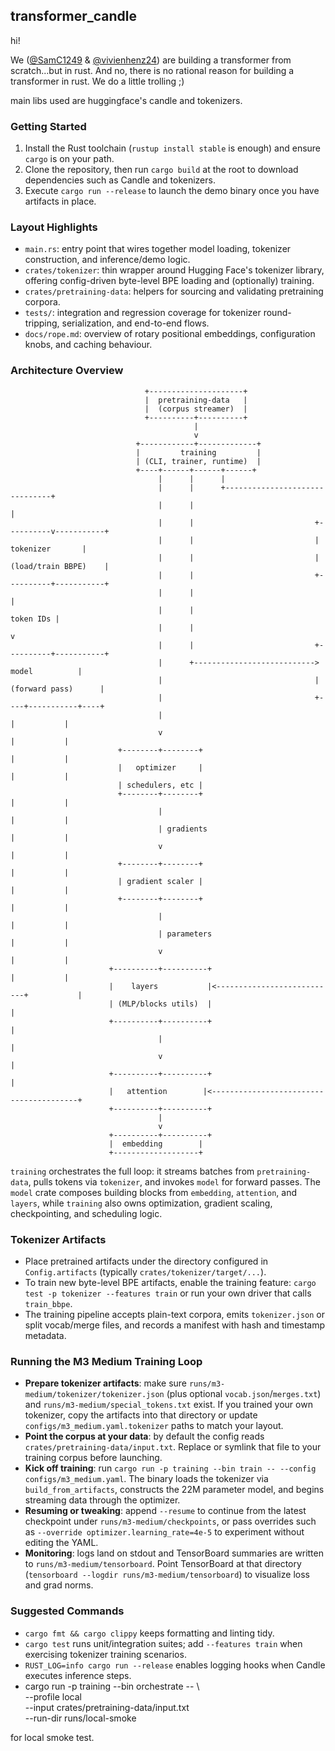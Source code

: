 ## transformer_candle

hi!

We ([@SamC1249](https://github.com/SamC1249) & [@vivienhenz24](https://github.com/vivienhenz24)) are building a transformer from scratch...but in rust. And no, there is no rational reason for building a transformer in rust. We do a little trolling ;)

main libs used are huggingface's candle and tokenizers.



### Getting Started
1. Install the Rust toolchain (`rustup install stable` is enough) and ensure `cargo` is on your path.
2. Clone the repository, then run `cargo build` at the root to download dependencies such as Candle and tokenizers.
3. Execute `cargo run --release` to launch the demo binary once you have artifacts in place.

### Layout Highlights
- `main.rs`: entry point that wires together model loading, tokenizer construction, and inference/demo logic.
- `crates/tokenizer`: thin wrapper around Hugging Face's tokenizer library, offering config-driven byte-level BPE loading and (optionally) training.
- `crates/pretraining-data`: helpers for sourcing and validating pretraining corpora.
- `tests/`: integration and regression coverage for tokenizer round-tripping, serialization, and end-to-end flows.
- `docs/rope.md`: overview of rotary positional embeddings, configuration knobs, and caching behaviour.

### Architecture Overview
```
                              +---------------------+
                              |  pretraining-data   |
                              |  (corpus streamer)  |
                              +----------+----------+
                                         |
                                         v
                            +------------+-------------+
                            |         training         |
                            | (CLI, trainer, runtime)  |
                            +----+------+------+------+
                                 |      |      |
                                 |      |      +-------------------------------+
                                 |      |                                      |
                                 |      |                           +----------v-----------+
                                 |      |                           |      tokenizer       |
                                 |      |                           | (load/train BBPE)    |
                                 |      |                           +----------+-----------+
                                 |      |                                      |
                                 |      |                            token IDs |
                                 |      |                                      v
                                 |      |                           +----------+-----------+
                                 |      +--------------------------->      model          |
                                 |                                  | (forward pass)      |
                                 |                                  +----+-----------+----+
                                 |                                       |           |
                                 v                                       |           |
                        +--------+--------+                              |           |
                        |   optimizer     |                              |           |
                        | schedulers, etc |
                        +--------+--------+                              |           |
                                 |                                       |           |
                                 | gradients                             |           |
                                 v                                       |           |
                        +--------+--------+                              |           |
                        | gradient scaler |                              |           |
                        +--------+--------+                              |           |
                                 |                                       |           |
                                 | parameters                            |           |
                                 v                                       |           |
                      +----------+----------+                            |           |
                      |    layers           |<---------------------------+           |
                      | (MLP/blocks utils)  |                                        |
                      +----------+----------+                                        |
                                 |                                                   |
                                 v                                                   |
                      +----------+----------+                                        |
                      |   attention        |<----------------------------------------+
                      +----------+----------+
                                 |
                                 v
                      +----------+----------+
                      |  embedding        |
                      +-------------------+
```

`training` orchestrates the full loop: it streams batches from `pretraining-data`, pulls tokens via `tokenizer`, and invokes `model` for forward passes. The `model` crate composes building blocks from `embedding`, `attention`, and `layers`, while `training` also owns optimization, gradient scaling, checkpointing, and scheduling logic.

### Tokenizer Artifacts
- Place pretrained artifacts under the directory configured in `Config.artifacts` (typically `crates/tokenizer/target/...`).
- To train new byte-level BPE artifacts, enable the training feature: `cargo test -p tokenizer --features train` or run your own driver that calls `train_bbpe`.
- The training pipeline accepts plain-text corpora, emits `tokenizer.json` or split vocab/merge files, and records a manifest with hash and timestamp metadata.

### Running the M3 Medium Training Loop
- **Prepare tokenizer artifacts**: make sure `runs/m3-medium/tokenizer/tokenizer.json` (plus optional `vocab.json`/`merges.txt`) and `runs/m3-medium/special_tokens.txt` exist. If you trained your own tokenizer, copy the artifacts into that directory or update `configs/m3_medium.yaml.tokenizer` paths to match your layout.
- **Point the corpus at your data**: by default the config reads `crates/pretraining-data/input.txt`. Replace or symlink that file to your training corpus before launching.
- **Kick off training**: run `cargo run -p training --bin train -- --config configs/m3_medium.yaml`. The binary loads the tokenizer via `build_from_artifacts`, constructs the 22M parameter model, and begins streaming data through the optimizer.
- **Resuming or tweaking**: append `--resume` to continue from the latest checkpoint under `runs/m3-medium/checkpoints`, or pass overrides such as `--override optimizer.learning_rate=4e-5` to experiment without editing the YAML.
- **Monitoring**: logs land on stdout and TensorBoard summaries are written to `runs/m3-medium/tensorboard`. Point TensorBoard at that directory (`tensorboard --logdir runs/m3-medium/tensorboard`) to visualize loss and grad norms.

### Suggested Commands
- `cargo fmt && cargo clippy` keeps formatting and linting tidy.
- `cargo test` runs unit/integration suites; add `--features train` when exercising tokenizer training scenarios.
- `RUST_LOG=info cargo run --release` enables logging hooks when Candle executes inference steps.
- cargo run -p training --bin orchestrate -- \        
  --profile local \
  --input crates/pretraining-data/input.txt \
  --run-dir runs/local-smoke

for local smoke test.
